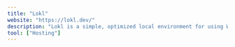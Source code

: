 ```yaml
---
title: "Lokl"
website: "https://lokl.dev/"
description: "Lokl is a simple, optimized local environment for using WordPress as a static site generator."
tool: ["Hosting"]
---
```

